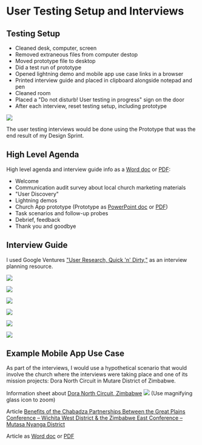 # User Testing Setup and Interviews

## Testing Setup

* Cleaned desk, computer, screen
* Removed extraneous files from computer destop 
* Moved prototype file to desktop
* Did a test run of prototype
* Opened lightning demo and mobile app use case links in a browser
* Printed interview guide and placed in clipboard alongside notepad and pen
* Cleaned room
* Placed a "Do not disturb! User testing in progress" sign on the door
* After each interview, reset testing setup, including prototype

![](images/do-not-disturb-sign.jpg)

The user testing interviews would be done using the Prototype that was the end result of my Design Sprint. 

## High Level Agenda 

High level agenda and interview guide info as a [Word doc](https://drive.google.com/open?id=0B02bpu7HZwJRN2VxWDB1N0JhemM) or [PDF](https://drive.google.com/open?id=0B02bpu7HZwJRQ2JyXzlVZ1doWkU):

* Welcome
* Communication audit survey about local church marketing materials
* "User Discovery"
* Lightning demos
* Church App prototype (Prototype as [PowerPoint doc](https://drive.google.com/open?id=0B02bpu7HZwJRQ2JyXzlVZ1doWkU) or [PDF](https://drive.google.com/open?id=0B02bpu7HZwJRcV9RV19MdUEtTmc))
* Task scenarios and follow-up probes
* Debrief, feedback
* Thank you and goodbye

## Interview Guide 

I used Google Ventures ["User Research, Quick 'n' Dirty,"](https://www.dropbox.com/s/6kef5x79ap8f9v7/User-Research-Workshop_Google-Ventures_Feb2013.pdf) as an interview planning resource.

![](images/interview-worksheet-1.jpg)

![](images/interview-worksheet-2.jpg)

![](images/interview-worksheet-3.jpg)

![](images/interview-worksheet-4.jpg)

![](images/interview-worksheet-5.jpg)

![](images/interview-worksheet-6.jpg)

## Example Mobile App Use Case

As part of the interviews, I would use a hypothetical scenario that would involve the church where the interviews were taking place and one of its mission projects: Dora North Circuit in Mutare District of Zimbabwe. 

Information sheet about [Dora North Circuit, Zimbabwe](https://drive.google.com/open?id=0B02bpu7HZwJRSFFWZ2dEN1Q5SjA)
[![](images/dora-north-mission.jpg)](https://drive.google.com/open?id=0B02bpu7HZwJRSFFWZ2dEN1Q5SjA) (Use magnifying glass icon to zoom)

Article [Benefits of the Chabadza Partnerships Between the Great Plains Conference – Wichita West District & the Zimbabwe East Conference – Mutasa Nyanga District](http://www.greatplainsumc.org/newsdetail/1095566)

Article as [Word doc](https://drive.google.com/open?id=0B02bpu7HZwJRendkakZ6MDh5VTQ) or [PDF](https://drive.google.com/open?id=0B02bpu7HZwJRcDBNQkhsb3JJcGM)
